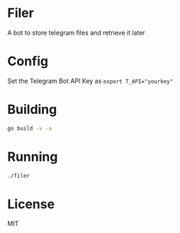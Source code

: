 # Filer
A bot to store telegram files and retrieve it later 

# Config
Set the Telegram Bot API Key as 
`export T_API="yourkey"`

# Building
```bash
go build -v -a
```

# Running 
```bash
./filer
```

# License 
MIT